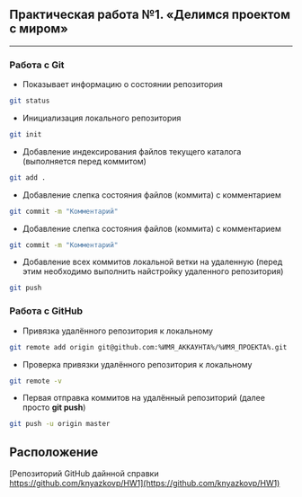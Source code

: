 ## Практическая работа №1. «Делимся проектом с миром»
------

### Работа с Git
* Показывает информацию о состоянии репозитория
```sh
git status
```
* Инициализация локального репозитория
```sh
git init
```
* Добавление индексирования файлов текущего каталога (выполняется перед коммитом)
```sh
git add .
```
* Добавление слепка состояния файлов (коммита) с комментарием
```sh
git commit -m "Комментарий"
```
* Добавление слепка состояния файлов (коммита) с комментарием
```sh
git commit -m "Комментарий"
```
* Добавление всех коммитов локальной ветки на удаленную (перед этим необходимо выполнить найстройку удаленного репозитория)
```sh
git push
```
### Работа с GitHub
* Привязка удалённого репозитория к локальному
```sh
git remote add origin git@github.com:%ИМЯ_АККАУНТА%/%ИМЯ_ПРОЕКТА%.git
```
* Проверка привязки удалённого репозитория к локальному
```sh
git remote -v
```
* Первая отправка коммитов на удалённый репозиторий (далее просто **git push**)
```sh
git push -u origin master
```
## Расположение
 [Репозиторий GitHub дайнной справки https://github.com/knyazkovp/HW1](https://github.com/knyazkovp/HW1) 
